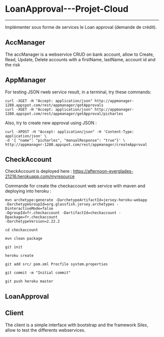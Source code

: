 # LoanApproval---Projet-Cloud
-------

Implémenter sous forme de services le Loan approval (demande de crédit).

## AccManager

The accManager is a webservice CRUD on bank account, allow to Create, Read, Update, Delete accounts with a firstName, lastName, account id and the risk 

## AppManager

For testing JSON rweb service result, in a terminal, try these commands:

    curl -XGET -H "Accept: application/json" http://appmanager-1280.appspot.com/rest/appmanager/getApprovals
    curl -XGET -H "Accept: application/json" http://appmanager-1280.appspot.com/rest/appmanager/getApproval/picharles

Also, try to create new approval using JSON :

    curl -XPOST -H "Accept: application/json" -H 'Content-Type: application/json' \
    -d '{ "name": "picharles", "manualResponse": "true"}' \
    http://appmanager-1280.appspot.com/rest/appmanager/createApproval


## CheckAccount

CheckAccount is deployed here : https://afternoon-everglades-21216.herokuapp.com/myresource

Commande for create the checkaccount web service with maven and deploying into heroku :

    mvn archetype:generate -DarchetypeArtifactId=jersey-heroku-webapp
    -DarchetypeGroupId=org.glassfish.jersey.archetypes -DinteractiveMode=false
    -DgroupId=fr.checkaccount -DartifactId=checkaccount -Dpackage=fr.checkaccount
    -DarchetypeVersion=2.22.2

    cd checkaccount

    mvn clean package

    git init

    heroku create

    git add src/ pom.xml Procfile system.properties

    git commit -m "Initial commit"

    git push heroku master



## LoanApproval

## Client

The client is a simple interface with bootstrap and the framework Silex, allow to test the differents webservices. 
